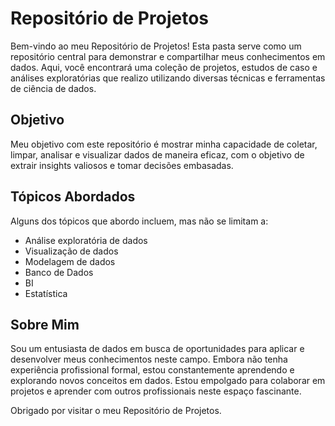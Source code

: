 # Repositório de Projetos

Bem-vindo ao meu Repositório de Projetos! Esta pasta serve como um repositório central para demonstrar e compartilhar meus conhecimentos em dados. Aqui, você encontrará uma coleção de projetos, estudos de caso e análises exploratórias que realizo utilizando diversas técnicas e ferramentas de ciência de dados.

## Objetivo
Meu objetivo com este repositório é mostrar minha capacidade de coletar, limpar, analisar e visualizar dados de maneira eficaz, com o objetivo de extrair insights valiosos e tomar decisões embasadas.

## Tópicos Abordados
Alguns dos tópicos que abordo incluem, mas não se limitam a:
- Análise exploratória de dados
- Visualização de dados
- Modelagem de dados
- Banco de Dados
- BI
- Estatística 

## Sobre Mim
Sou um entusiasta de dados em busca de oportunidades para aplicar e desenvolver meus conhecimentos neste campo. Embora não tenha experiência profissional formal, estou constantemente aprendendo e explorando novos conceitos em dados. Estou empolgado para colaborar em projetos e aprender com outros profissionais neste espaço fascinante. 

Obrigado por visitar o meu Repositório de Projetos.
